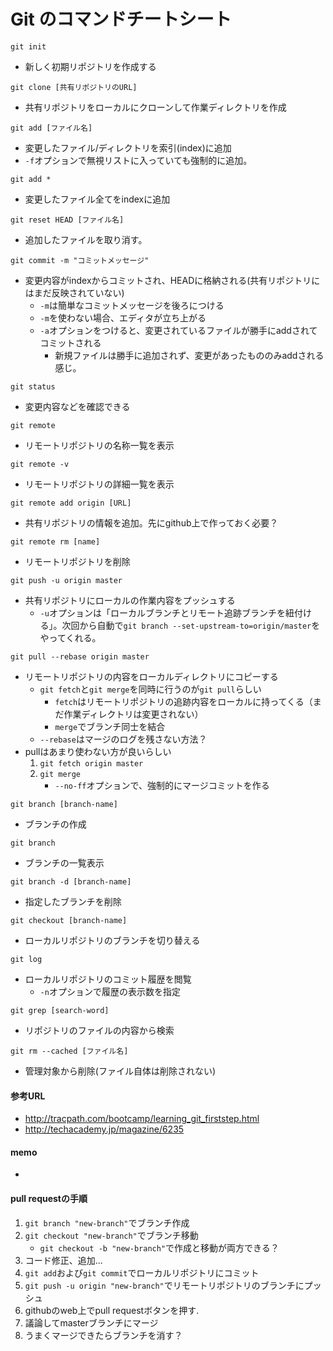 # Git のコマンドチートシート

`git init`
- 新しく初期リポジトリを作成する

`git clone [共有リポジトリのURL]`
- 共有リポジトリをローカルにクローンして作業ディレクトリを作成

`git add [ファイル名]`
- 変更したファイル/ディレクトリを索引(index)に追加  
- `-f`オプションで無視リストに入っていても強制的に追加。

`git add *`
- 変更したファイル全てをindexに追加

`git reset HEAD [ファイル名]`
- 追加したファイルを取り消す。

`git commit -m "コミットメッセージ"`
- 変更内容がindexからコミットされ、HEADに格納される(共有リポジトリにはまだ反映されていない)
	+ `-m`は簡単なコミットメッセージを後ろにつける
	+ `-m`を使わない場合、エディタが立ち上がる
	+ `-a`オプションをつけると、変更されているファイルが勝手にaddされてコミットされる
		* 新規ファイルは勝手に追加されず、変更があったもののみaddされる感じ。

`git status`
- 変更内容などを確認できる

`git remote`
- リモートリポジトリの名称一覧を表示  

`git remote -v`
- リモートリポジトリの詳細一覧を表示  

`git remote add origin [URL]`
- 共有リポジトリの情報を追加。先にgithub上で作っておく必要？  

`git remote rm [name]`
- リモートリポジトリを削除

`git push -u origin master`
- 共有リポジトリにローカルの作業内容をプッシュする
	+ `-u`オプションは「ローカルブランチとリモート追跡ブランチを紐付ける」。次回から自動で`git branch --set-upstream-to=origin/master`をやってくれる。

`git pull --rebase origin master`
- リモートリポジトリの内容をローカルディレクトリにコピーする
	+ `git fetch`と`git merge`を同時に行うのが`git pull`らしい
		* `fetch`はリモートリポジトリの追跡内容をローカルに持ってくる（まだ作業ディレクトリは変更されない）
		* `merge`でブランチ同士を結合
	+ `--rebase`はマージのログを残さない方法？
- pullはあまり使わない方が良いらしい
	1. `git fetch origin master`
	2. `git merge`
		+ `--no-ff`オプションで、強制的にマージコミットを作る

`git branch [branch-name]`
- ブランチの作成

`git branch`
- ブランチの一覧表示

`git branch -d [branch-name]`
- 指定したブランチを削除

`git checkout [branch-name]`
- ローカルリポジトリのブランチを切り替える

`git log`
- ローカルリポジトリのコミット履歴を閲覧
	+ `-n`オプションで履歴の表示数を指定

`git grep [search-word]`
- リポジトリのファイルの内容から検索

`git rm --cached [ファイル名]`
- 管理対象から削除(ファイル自体は削除されない)

#### 参考URL
- http://tracpath.com/bootcamp/learning_git_firststep.html
- http://techacademy.jp/magazine/6235

#### memo
-

#### pull requestの手順
1. `git branch "new-branch"`でブランチ作成
2. `git checkout "new-branch"`でブランチ移動
	+ `git checkout -b "new-branch"`で作成と移動が両方できる？
3. コード修正、追加...
4. `git add`および`git commit`でローカルリポジトリにコミット
5. `git push -u origin "new-branch"`でリモートリポジトリのブランチにプッシュ
6. githubのweb上でpull requestボタンを押す.
7. 議論してmasterブランチにマージ
8. うまくマージできたらブランチを消す？
